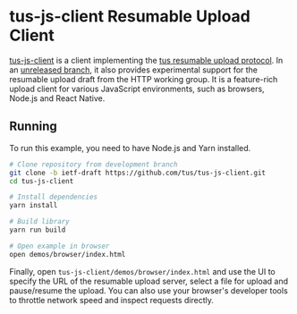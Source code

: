 # tus-js-client Resumable Upload Client

[tus-js-client](https://github.com/tus/tus-js-client) is a client implementing the [tus resumable upload protocol](https://tus.io). In an [unreleased branch](https://github.com/tus/tus-js-client/pull/609), it also provides experimental support for the resumable upload draft from the HTTP working group. It is a feature-rich upload client for various JavaScript environments, such as browsers, Node.js and React Native.

## Running

To run this example, you need to have Node.js and Yarn installed.

```sh
# Clone repository from development branch
git clone -b ietf-draft https://github.com/tus/tus-js-client.git
cd tus-js-client

# Install dependencies
yarn install

# Build library
yarn run build

# Open example in browser
open demos/browser/index.html
```

Finally, open `tus-js-client/demos/browser/index.html` and use the UI to specify the URL of the resumable upload server, select a file for upload and pause/resume the upload. You can also use your browser's developer tools to throttle network speed and inspect requests directly.
